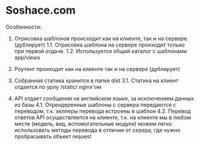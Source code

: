 Soshace.com
====

Особенности:

1. Отрисовка шаблонов происходит как на клиенте, так и на сервере. (дублирует)
1.1. Отрисовка шаблона на сервере проиходит только при первой отдаче.
1.2. Используется общий каталог с шаблонами app/views

2. Роутинг проиходит как на клиенте так и на сервере (дублирует)

3. Собранная статика хранится в папке dist
3.1. Статика на клиент отдается по урлу /static/ nginx'ом

4. API отдает сообщения на английском языке, за исключением данных из базы
4.1. Отрендеренные шаблоны с сервера передаются с переводом, т.к. хелперы перевода встроены в шаблон
4.2. Перевод ответов API осуществляется на клиенте, т.к. на клиенте мы в любом месте (модель, вид, вспомогательные модули) можем
 легко использовать методы перевода в отличии от серера, где нужно пробрасывать объект request
